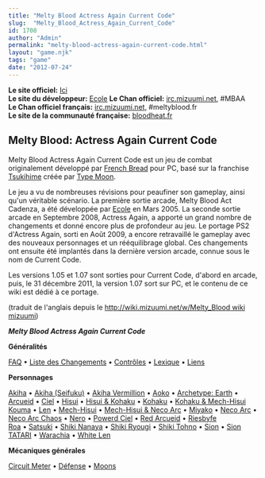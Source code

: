 ```yaml
---
title: "Melty Blood Actress Again Current Code"
slug:  "Melty_Blood_Actress_Again_Current_Code"
id: 1708
author: "Admin"
permalink: "melty-blood-actress-again-current-code.html"
layout: "game.njk"
tags: "game"
date: "2012-07-24"
---
```


[](/images/Mbcc.jpg)

**Le site officiel:** [Ici](http://meltyblood.info/)  
**Le site du développeur:** [Ecole](http://www.e56.info/mbaaps2/index.html)
 **Le Chan officiel:** [irc.mizuumi.net](http://widget.mibbit.com/?settings=b0c80f1a2b7c9987a0cb0742240f9110&server=irc.mizuumi.net&channel=%23mbaa&noServerTab=false),
\#MBAA  
**Le Chan officiel français:**
[irc.mizuumi.net](http://widget.mibbit.com/?settings=40efa8d1d131fba1f623f8f2ac86d382&server=irc.mizuumi.net&channel=%23meltyblood.fr),
\#meltyblood.fr  
**Le site de la communauté française:**
[bloodheat.fr](http://www.bloodheat.fr) 

## Melty Blood: Actress Again Current Code

Melty Blood Actress Again Current Code est un jeu de combat
originalement développé par [French
Bread](http://www13.plala.or.jp/french) pour PC, basé sur la franchise
[Tsukihime](http://www.typemoon.org/) créée par [Type
Moon](http://www.typemoon.com/).

Le jeu a vu de nombreuses révisions pour peaufiner son gameplay, ainsi
qu'un véritable scénario. La première sortie arcade, Melty Blood Act
Cadenza, a été développée par
[Ecole](http://www.e56.info/mbaaps2/index.html) en Mars 2005. La seconde
sortie arcade en Septembre 2008, Actress Again, a apporté un grand
nombre de changements et donné encore plus de profondeur au jeu. Le
portage PS2 d'Actress Again, sorti en Août 2009, a encore retravaillé le
gameplay avec des nouveaux personnages et un rééquilibrage global. Ces
changements ont ensuite été implantés dans la dernière version arcade,
connue sous le nom de Current Code.

Les versions 1.05 et 1.07 sont sorties pour Current Code, d'abord en
arcade, puis, le 31 décembre 2011, la version 1.07 sort sur PC, et le
contenu de ce wiki est dédié à ce portage.

(traduit de l'anglais depuis le [http://wiki.mizuumi.net/w/Melty_Blood
wiki
mizuumi](http://wiki.mizuumi.net/w/Melty_Blood_wiki_mizuumi "wikilink"))

***Melty Blood Actress Again Current Code***

**Généralités**

[FAQ](/index.php/Melty_Blood/FAQ "Melty Blood/FAQ") • [Liste des
Changements](/index.php/Melty_Blood/Changelist "Melty Blood/Changelist")
• [Contrôles](/index.php/Melty_Blood/Controls "Melty Blood/Controls") •
[Lexique](/index.php/Melty_Blood/Glossary "Melty Blood/Glossary") •
[Liens](/index.php/Melty_Blood/Links "Melty Blood/Links")

**Personnages**

[Akiha](/index.php/Melty_Blood/Akiha_Tohno "Melty Blood/Akiha Tohno") •
[Akiha
(Seifuku)](/index.php/Melty_Blood/Akiha_Tohno_\(Seifuku\) "Melty Blood/Akiha Tohno (Seifuku)")
• [Akiha
Vermillion](/index.php/Melty_Blood/Akiha_Vermillion "Melty Blood/Akiha Vermillion")
• [Aoko](/index.php/Melty_Blood/Aoko_Aozaki "Melty Blood/Aoko Aozaki") •
[Archetype:
Earth](/index.php/Melty_Blood/Archetype:_Earth "Melty Blood/Archetype: Earth")
•
[Arcueid](/index.php/Melty_Blood/Arcueid_Brunestud "Melty Blood/Arcueid Brunestud")
• [Ciel](/index.php/Melty_Blood/Ciel "Melty Blood/Ciel") •
[Hisui](/index.php/Melty_Blood/Hisui "Melty Blood/Hisui") • [Hisui &
Kohaku](/index.php/Melty_Blood/Hisui_%26_Kohaku "Melty Blood/Hisui & Kohaku")
• [Kohaku](/index.php/Melty_Blood/Kohaku "Melty Blood/Kohaku") • [Kohaku
&
Mech-Hisui](/index.php/Melty_Blood/Kohaku_%26_Mech-Hisui "Melty Blood/Kohaku & Mech-Hisui")  
[Kouma](/index.php/Melty_Blood/Kouma_Kishima "Melty Blood/Kouma Kishima")
• [Len](/index.php/Melty_Blood/Len "Melty Blood/Len") •
[Mech-Hisui](/index.php/Melty_Blood/Mech-Hisui "Melty Blood/Mech-Hisui")
• [Mech-Hisui & Neco
Arc](/index.php/Melty_Blood/Mech-Hisui_%26_Neco_Arc "Melty Blood/Mech-Hisui & Neco Arc")
•
[Miyako](/index.php/Melty_Blood/Miyako_Arima "Melty Blood/Miyako Arima")
• [Neco Arc](/index.php/Melty_Blood/Neco_Arc "Melty Blood/Neco Arc") •
[Neco Arc
Chaos](/index.php/Melty_Blood/Neco_Arc_Chaos "Melty Blood/Neco Arc Chaos")
• [Nero](/index.php/Melty_Blood/Nero_Chaos "Melty Blood/Nero Chaos") •
[Powerd
Ciel](/index.php/Melty_Blood/Powerd_Ciel "Melty Blood/Powerd Ciel") •
[Red
Arcueid](/index.php/Melty_Blood/Red_Arcueid "Melty Blood/Red Arcueid") •
[Riesbyfe](/index.php/Melty_Blood/Riesbyfe_Stridberg "Melty Blood/Riesbyfe Stridberg")  
[Roa](/index.php/Melty_Blood/Roa "Melty Blood/Roa") •
[Satsuki](/index.php/Melty_Blood/Satsuki_Yumiduka "Melty Blood/Satsuki Yumiduka")
• [Shiki
Nanaya](/index.php/Melty_Blood/Shiki_Nanaya "Melty Blood/Shiki Nanaya")
• [Shiki
Ryougi](/index.php/Melty_Blood/Shiki_Ryougi "Melty Blood/Shiki Ryougi")
• [Shiki
Tohno](/index.php/Melty_Blood/Shiki_Tohno "Melty Blood/Shiki Tohno") •
[Sion](/index.php/Melty_Blood/Sion_Eltnam_Atlasia "Melty Blood/Sion Eltnam Atlasia")
• [Sion
TATARI](/index.php/Melty_Blood/Sion_TATARI "Melty Blood/Sion TATARI") •
[Warachia](/index.php/Melty_Blood/Warachia "Melty Blood/Warachia") •
[White Len](/index.php/Melty_Blood/White_Len "Melty Blood/White Len")

**Mécaniques générales**

[Circuit
Meter](/index.php/Melty_Blood/Circuit_Meter "Melty Blood/Circuit Meter")
• [Défense](/index.php/Melty_Blood/Defense "Melty Blood/Defense") •
[Moons](/index.php/Melty_Blood/Moons "Melty Blood/Moons")
